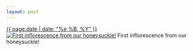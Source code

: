 ```yaml
---
layout: post
---
```


<p>
  <time><a href="/508">{{ page.date | date: "%e %B, %Y" }}</a></time>
  <a href="/508"><img src="{{ site.assets_url }}/508-480.jpg" srcset="{{ site.assets_url }}/508-960.jpg 960w, {{ site.assets_url }}/508-720.jpg 720w, {{ site.assets_url }}/508-480.jpg 480w, {{ site.assets_url }}/508-240.jpg 240w" sizes="(min-width: 700px) 50vw, calc(100vw - 2rem)" alt="First inflorescence from our honeysuckle!" /></a>
  <span>First inflorescence from our honeysuckle!</span>
</p>
